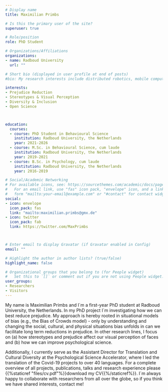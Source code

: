 ```yaml
---
# Display name
title: Maximilian Primbs

# Is this the primary user of the site?
superuser: true

# Role/position
role: PhD Student

# Organizations/Affiliations
organizations:
- name: Radboud University
  url: ""

# Short bio (displayed in user profile at end of posts)
#bio: My research interests include distributed robotics, mobile computing and programmable matter.

interests:
- Prejudice Reduction
- Stereotypes & Visual Perception
- Diversity & Inclusion
- Open Science



education:
  courses:
  - course: PhD Student in Behavioural Science
    institution: Radboud University, the Netherlands
    year: 2021-2026
  - course: M.Sc. in Behavioural Science, cum laude
    institution: Radboud University, the Netherlands
    year: 2019-2021
  - course: B.Sc. in Psychology, cum laude
    institution: Radboud University, the Netherlands
    year: 2016-2019

# Social/Academic Networking
# For available icons, see: https://sourcethemes.com/academic/docs/page-builder/#icons
#   For an email link, use "fas" icon pack, "envelope" icon, and a link in the
#   form "mailto:your-email@example.com" or "#contact" for contact widget.
social:
- icon: envelope
  icon_pack: fas
  link: "mailto:maximilian.primbs@gmx.de"  
- icon: twitter
  icon_pack: fab
  link: https://twitter.com/MaxPrimbs



# Enter email to display Gravatar (if Gravatar enabled in Config)
email: ""

# Highlight the author in author lists? (true/false)
highlight_name: false

# Organizational groups that you belong to (for People widget)
#   Set this to `[]` or comment out if you are not using People widget.
user_groups:
- Researchers
- Visitors
---
```


My name is Maximilian Primbs and I´m a first-year PhD student at Radboud University, the Netherlands.
In my PhD project I`m investigating how we can best reduce prejudice. My approach is hereby rooted in situational models of bias (e.g., the Bias of Crowds model) - only by understanding and changing the social, cultural, and physical situations bias unfolds in can we facilitate long term reductions in prejudice. In other research lines, I focus on (a) how stereotypes and prejudice affect our visual perception of faces and (b) how we can improve psychological science. 

Additionally, I currently serve as the Assistant Director for Translation and Cultural Diversity at the Psychological Science Accelerator, where I led the translation of the Covid-19 projects to over 40 languages. For a complete overview of all projects, publications, talks and research experience please {{%staticref "files/cv.pdf"%}}download my CV{{%/staticref%}}. I´m always happy to collaborate with researchers from all over the globe, so if you think we have shared interests, contact me!
